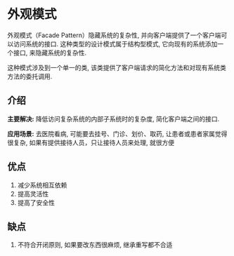# 外观模式

外观模式（Facade Pattern）隐藏系统的复杂性, 并向客户端提供了一个客户端可以访问系统的接口. 这种类型的设计模式属于结构型模式, 它向现有的系统添加一个接口, 来隐藏系统的复杂性.

这种模式涉及到一个单一的类, 该类提供了客户端请求的简化方法和对现有系统类方法的委托调用.

## 介绍

**主要解决:** 降低访问复杂系统的内部子系统时的复杂度, 简化客户端之间的接口.

**应用场景:** 去医院看病, 可能要去挂号、门诊、划价、取药, 让患者或患者家属觉得很复杂, 如果有提供接待人员，只让接待人员来处理, 就很方便

## 优点

1. 减少系统相互依赖
2. 提高灵活性
3. 提高了安全性

## 缺点

1. 不符合开闭原则, 如果要改东西很麻烦, 继承重写都不合适